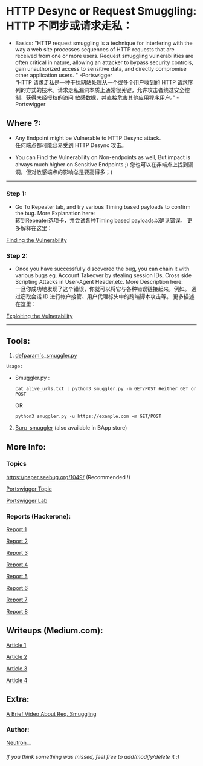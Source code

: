 # HTTP Desync or Request Smuggling:  <br>HTTP 不同步或请求走私：
- Basics:
  "HTTP request smuggling is a technique for interfering with the way a web site processes sequences of HTTP requests that are received from one or more users. Request smuggling vulnerabilities are often critical in nature, allowing an attacker to bypass security controls, gain unauthorized access to sensitive data, and directly compromise other application users. " -Portswigger  
  “HTTP 请求走私是一种干扰网站处理从一个或多个用户收到的 HTTP 请求序列的方式的技术。请求走私漏洞本质上通常很关键，允许攻击者绕过安全控制，获得未经授权的访问 敏感数据，并直接危害其他应用程序用户。” -Portswigger


 ## Where ?:  

 - Any Endpoint might be Vulnerable to HTTP Desync attack.  
   任何端点都可能容易受到 HTTP Desync 攻击。

 - You can Find the Vulnerability on Non-endpoints as well, But impact is always much higher on Sensitive Endpoints ;)
   您也可以在非端点上找到漏洞，但对敏感端点的影响总是要高得多；)
---
 ### Step 1:  

 * Go To Repeater tab, and try various Timing based payloads to confirm the bug. More Explanation here:  
   转到Repeater选项卡，并尝试各种Timing based payloads以确认错误。 更多解释在这里：

[Finding the Vulnerability](https://portswigger.net/web-security/request-smuggling/finding)

### Step 2:  

* Once you have successfully discovered the bug, you can chain it with various bugs eg. Account Takeover by stealing session IDs, Cross side Scripting Attacks in User-Agent Header,etc. More Description here:  
  一旦你成功地发现了这个错误，你就可以将它与各种错误链接起来，例如。 通过窃取会话 ID 进行帐户接管、用户代理标头中的跨端脚本攻击等。 更多描述在这里：

[Exploiting the Vulnerability](https://portswigger.net/web-security/request-smuggling/exploiting)  

---
## Tools:  

1. [defparam`s_smuggler.py](https://github.com/defparam/smuggler)  

`Usage:`  
* Smuggler.py :

    `cat alive_urls.txt | python3 smuggler.py -m GET/POST #either GET or POST ` 
    
    OR
    
    ` python3 smuggler.py -u https://example.com -m GET/POST  `
    
2. [Burp_smuggler](https://github.com/PortSwigger/http-request-smuggler) (also available in BApp store)  

## More Info:  

### Topics  

https://paper.seebug.org/1049/ (Recommended !)  

[Portswigger Topic](https://portswigger.net/research/http-desync-attacks-request-smuggling-reborn)  

[Portswigger Lab](https://portswigger.net/web-security/request-smuggling)  

### Reports (Hackerone):  

[Report 1](https://hackerone.com/reports/737140)  

[Report 2](https://hackerone.com/reports/867952)  

[Report 3](https://hackerone.com/reports/498052)  

[Report 4](https://hackerone.com/reports/526880)

[Report 5](https://hackerone.com/reports/771666)  

[Report 6](https://hackerone.com/reports/753939)  

[Report 7](https://hackerone.com/reports/648434 )  

[Report 8](https://hackerone.com/reports/740037)  

## Writeups (Medium.com):  

[Article 1](https://medium.com/@ricardoiramar/the-powerful-http-request-smuggling-af208fafa142)  

[Article 2](https://medium.com/cyberverse/http-request-smuggling-in-plain-english-7080e48df8b4)  

[Article 3](https://medium.com/@cc1h2e1/write-up-of-two-http-requests-smuggling-ff211656fe7d)  

[Article 4](https://medium.com/bugbountywriteup/crossing-the-borders-the-illegal-trade-of-http-requests-57da188520ca)  

## Extra:  

[A Brief Video About Req. Smuggling](https://youtu.be/gzM4wWA7RFo)

### Author:
[Neutron__](https://twitter.com/Neutron__)

###### If you think something was missed, feel free to add/modify/delete it :)

